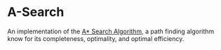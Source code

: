# A-Search
An implementation of the [A* Search Algorithm](https://en.wikipedia.org/wiki/A*_search_algorithm), a path finding algorithm know for its completeness, optimality, and optimal efficiency.
